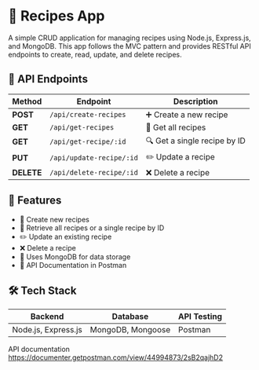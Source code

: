 # 📌 Recipes App
A simple CRUD application for managing recipes using Node.js, Express.js, and MongoDB. This app follows the MVC pattern and provides RESTful API endpoints to create, read, update, and delete recipes.

## 📌 API Endpoints
| Method   | Endpoint          | Description                   |
|----------|------------------|-------------------------------|
| **POST** | `/api/create-recipes`   | ➕ Create a new recipe        |
| **GET**  | `/api/get-recipes`   | 📜 Get all recipes           |
| **GET**  | `/api/get-recipe/:id` | 🔍 Get a single recipe by ID |
| **PUT**  | `/api/update-recipe/:id` | ✏️ Update a recipe          |
| **DELETE** | `/api/delete-recipe/:id` | ❌ Delete a recipe          |


## 🚀 Features
- 📝 Create new recipes
- 📄 Retrieve all recipes or a single recipe by ID
- ✏️ Update an existing recipe
- ❌ Delete a recipe
- 📡 Uses MongoDB for data storage
- 📜 API Documentation in Postman
 

## 🛠️ Tech Stack
| Backend   | Database          | API Testing                   |
|----------|------------------|-------------------------------|
| Node.js, Express.js | MongoDB, Mongoose  |  Postman      |

API documentation
https://documenter.getpostman.com/view/44994873/2sB2qajhD2


